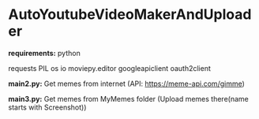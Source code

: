 # AutoYoutubeVideoMakerAndUploader

**requirements:**
python

requests
PIL
os
io
moviepy.editor
googleapiclient
oauth2client

**main2.py:**
Get memes from internet (API: https://meme-api.com/gimme)

**main3.py:**
Get memes from MyMemes folder (Upload memes there(name starts with Screenshot))
